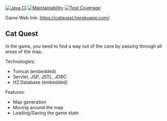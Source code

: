 [![Java CI](https://github.com/opifexM/CatQuest/actions/workflows/main.yml/badge.svg)](https://github.com/opifexM/CatQuest/actions/workflows/main.yml)
[![Maintainability](https://api.codeclimate.com/v1/badges/7849196a1b5d443646f3/maintainability)](https://codeclimate.com/github/opifexM/CatQuest/maintainability)
[![Test Coverage](https://api.codeclimate.com/v1/badges/7849196a1b5d443646f3/test_coverage)](https://codeclimate.com/github/opifexM/CatQuest/test_coverage)

Game Web link: https://catquest.herokuapp.com/

## Cat Quest
In the game, you need to find a way out of the cave by passing through all areas of the map.

Technologies:
- Tomcat (embedded)
- Servlet, JSP, JSTL, JDBC
- H2 Database (embedded)

Features:
- Map generation
- Moving around the map
- Loading/Saving the game state
